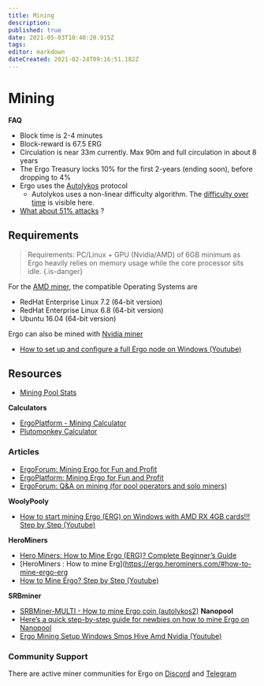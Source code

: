 ```yaml
---
title: Mining
description: 
published: true
date: 2021-05-03T10:40:20.915Z
tags: 
editor: markdown
dateCreated: 2021-02-24T09:16:51.182Z
---
```


# Mining


**FAQ**
- Block time is 2-4 minutes
- Block-reward is 67.5 ERG
- Circulation is near 33m currently. Max 90m and full circulation in about 8 years
- The Ergo Treasury locks 10% for the first 2-years (ending soon), before dropping to 4%
- Ergo uses the [Autolykos](https://ergonaut.space/en/Autolykos) protocol
  - Autolykos uses a non-linear difficulty algorithm. The [difficulty over time](https://explorer.ergoplatform.com/en/charts/difficulty) is visible here. 
- [What about 51% attacks](https://www.reddit.com/r/ergonauts/comments/mgpnb7/51_attack_possibilities/) ? 




## Requirements
> Requirements: PC/Linux + GPU (Nvidia/AMD) of 6GB minimum as Ergo heavily relies on memory usage while the core processor sits idle.
{.is-danger}


For the [AMD miner](https://github.com/mhssamadani/Autolykos2_AMD_Miner), the compatible Operating Systems are
- RedHat Enterprise Linux 7.2 (64-bit version)
- RedHat Enterprise Linux 6.8 (64-bit version)
- Ubuntu 16.04 (64-bit version)

Ergo can also be mined with [Nvidia miner](https://github.com/mhssamadani/Autolykos2_NV_Miner)


- [How to set up and configure a full Ergo node on Windows (Youtube)](https://www.youtube.com/watch?v=fpEDJ1CM6ns)

## Resources

- [Mining Pool Stats](https://miningpoolstats.stream/ergo)

**Calculators**

- [ErgoPlatform - Mining Calculator](https://ergoplatform.org/en/mining/)
- [Plutomonkey Calculator](https://pool.plutomonkey.com/)

### Articles
- [ErgoForum: Mining Ergo for Fun and Profit](https://www.ergoforum.org/t/mining-ergo-for-fun-and-profit/154)
- [ErgoPlatform: Mining Ergo for Fun and Profit](https://ergoplatform.org/en/blog/2019_12_22_mining_for_fun/)
- [ErgoForum: Q&A on mining (for pool operators and solo miners)](https://www.ergoforum.org/t/q-a-on-mining-for-pool-operators-and-solo-miners/587)

**WoolyPooly**
- [How to start mining Ergo (ERG) on Windows with AMD RX 4GB cards!!! Step by Step (Youtube)](https://www.youtube.com/watch?v=47eBVIjWYqY)

**HeroMiners**
- [Hero Miners: How to Mine Ergo (ERG)? Complete Beginner’s Guide](https://herominers.medium.com/how-to-mine-ergo-erg-complete-beginners-guide-608a87e89ed6)
- [HeroMiners : How to mine Erg](https://ergo.herominers.com/#how-to-mine-ergo-erg
- [How to Mine Ergo? Step by Step (Youtube)](https://www.youtube.com/watch?v=4SnpCF67kyc)


**SRBminer**
- [SRBMiner-MULTI - How to mine Ergo coin (autolykos2)](https://www.youtube.com/watch?v=thBPstQJVWo)
**Nanopool**
- [Here’s a quick step-by-step guide for newbies on how to mine Ergo on Nanopool](https://help.nanopool.org/article/217-step-by-step-guide)
- [Ergo Mining Setup Windows Smos Hive Amd Nvidia (Youtube)](https://www.youtube.com/watch?v=47eBVIjWYqY)




### Community Support
There are active miner communities for Ergo on [Discord](https://discord.gg/Q86PNMwRsu) and [Telegram](https://t.me/ergo_mining)

